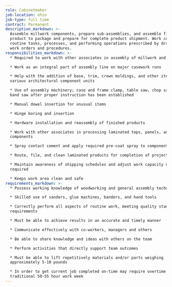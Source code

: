 ```yaml
---
role: Cabinetmaker
job-location: ohio
job-type: full time
contract: Permanent
description_markdown: >-
  Assemble millwork components, prepare sub-assemblies, and assemble finished
  product to package and prepare for complete product shipment. Work consists of
  routine tasks, processes, and performing operations prescribed by drawings,
  work orders and procedures.
responsibilities_markdown: >-
  * Required to work with other associates in assembly of millwork and casework

  * Work as an integral part of assembly line on major casework runs

  * Help with the addition of base, trim, crown moldings, and other items to
  various architectural component units

  * Use of assembly machinery; case and frame clamp, table saw, chop saw and
  band saw after proper instruction has been established

  * Manual dowel insertion for unusual items

  * Hinge boring and insertion

  * Hardware installation and reassembly of finished products

  * Work with other associates in processing laminated tops, panels, and
  components

  * Spray contact cement and apply required pre-coat spray to components

  * Route, file, and clean laminated products for completion of project

  * Maintain awareness of shipping schedules and adjust work capacity needs as
  required

  * Keeps work area clean and safe
requirements_markdown: >-
  * Possess working knowledge of woodworking and general assembly techniques

  * Skilled use of sanders, glue machines, banders, and hand tools

  * Correctly perform all aspects of routine work, meeting quality standards and
  requirements

  * Must be able to achieve results in an accurate and timely manner

  * Communicate effectively with co-workers, managers and others

  * Be able to share knowledge and ideas with others on the team

  * Perform activities that directly support team outcomes

  * Must be able to lift repetitively materials and/or parts weighing
  approximately 5-10 pounds

  * In order to get current job completed on-time may require overtime beyond
  traditional 50-55 hour work week
---
```

